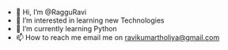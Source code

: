 - 👋 Hi, I’m @RagguRavi
- 👀 I’m interested in learning new Technologies
- 🌱 I’m currently learning Python
- 📫 How to reach me email me on ravikumartholiya@gmail.com

<!---
RagguRavi/RagguRavi is a ✨ special ✨ repository because its `README.md` (this file) appears on your GitHub profile.
You can click the Preview link to take a look at your changes.
--->
